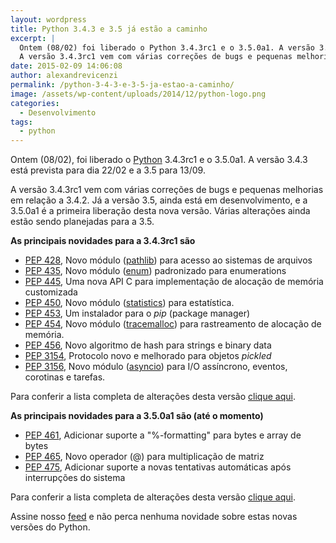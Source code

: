 ```yaml
---
layout: wordpress
title: Python 3.4.3 e 3.5 já estão a caminho
excerpt: |
  Ontem (08/02) foi liberado o Python 3.4.3rc1 e o 3.5.0a1. A versão 3.4.3 está prevista para dia 22/02 e a 3.5 para 13/09.
  A versão 3.4.3rc1 vem com várias correções de bugs e pequenas melhorias em relação a 3.4.2. Já a versão 3.5 ainda está em desenvolvimento, e a 3.5.0a1 é a primeira liberação desta nova versão. Várias alterações ainda estão sendo planejadas para a 3.5.
date: 2015-02-09 14:06:08
author: alexandrevicenzi
permalink: /python-3-4-3-e-3-5-ja-estao-a-caminho/
image: /assets/wp-content/uploads/2014/12/python-logo.png
categories:
  - Desenvolvimento
tags:
  - python
---
```


Ontem (08/02), foi liberado o <a href="https://www.python.org/" target="_blank">Python</a> 3.4.3rc1 e o 3.5.0a1. A versão 3.4.3 está prevista para dia 22/02 e a 3.5 para 13/09.

A versão 3.4.3rc1 vem com várias correções de bugs e pequenas melhorias em relação a 3.4.2. Já a versão 3.5, ainda está em desenvolvimento, e a 3.5.0a1 é a primeira liberação desta nova versão. Várias alterações ainda estão sendo planejadas para a 3.5.

<strong>As principais novidades para a 3.4.3rc1 são</strong>
<ul>
	<li><a href="http://www.python.org/dev/peps/pep-0428" target="_blank">PEP 428</a>, Novo módulo (<a href="http://docs.python.org/3.4/library/pathlib.html" target="_blank">pathlib</a>) para acesso ao sistemas de arquivos</li>
	<li><a href="http://www.python.org/dev/peps/pep-0435" target="_blank">PEP 435</a>, Novo módulo (<a href="http://docs.python.org/3.4/library/enum.html" target="_blank">enum</a>) padronizado para enumerations</li>
	<li><a href="http://www.python.org/dev/peps/pep-0445" target="_blank">PEP 445</a>, Uma nova API C para implementação de alocação de memória customizada</li>
	<li><a href="http://www.python.org/dev/peps/pep-0450" target="_blank">PEP 450</a>, Novo módulo (<a href="http://docs.python.org/3.4/library/statistics.html" target="_blank">statistics</a>) para estatística.</li>
	<li><a href="http://www.python.org/dev/peps/pep-0453" target="_blank">PEP 453</a>, Um instalador para o <em>pip</em> (package manager)</li>
	<li><a href="http://www.python.org/dev/peps/pep-0454" target="_blank">PEP 454</a>, Novo módulo (<a href="http://docs.python.org/3.4/library/tracemalloc.html" target="_blank">tracemalloc</a>) para rastreamento de alocação de memória.</li>
	<li><a href="http://www.python.org/dev/peps/pep-0456" target="_blank">PEP 456</a>, Novo algoritmo de hash para strings e binary data</li>
	<li><a href="http://www.python.org/dev/peps/pep-3154" target="_blank">PEP 3154</a>, Protocolo novo e melhorado para objetos <em>pickled</em></li>
	<li><a href="http://www.python.org/dev/peps/pep-3156" target="_blank">PEP 3156</a>, Novo módulo (<a href="http://docs.python.org/3.4/library/asyncio.html" target="_blank">asyncio</a>) para I/O assíncrono, eventos, corotinas e tarefas.</li>
</ul>
Para conferir a lista completa de alterações desta versão <a href="https://docs.python.org/3.4/whatsnew/changelog.html#python-3-4-3" target="_blank">clique aqui</a>.

<strong>As principais novidades para a 3.5.0a1 são (até o momento)</strong>
<ul>
	<li><a href="http://www.python.org/dev/peps/pep-0461" target="_blank">PEP 461</a>, Adicionar suporte a "%-formatting" para bytes e array de bytes</li>
	<li><a href="http://www.python.org/dev/peps/pep-0465" target="_blank">PEP 465</a>, Novo operador (@) para multiplicação de matriz</li>
	<li><a href="http://www.python.org/dev/peps/pep-0475" target="_blank">PEP 475</a>, Adicionar suporte a novas tentativas automáticas após interrupções do sistema</li>
</ul>
Para conferir a lista completa de alterações desta versão <a href="https://docs.python.org/3.5/whatsnew/changelog.html#python-3-5-alpha-1" target="_blank">clique aqui</a>.

Assine nosso <a href="/feed/" target="_blank">feed</a> e não perca nenhuma novidade sobre estas novas versões do Python.